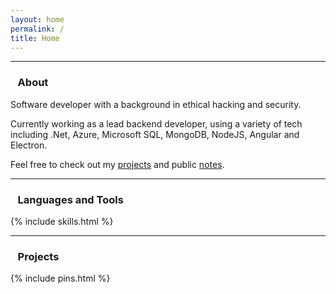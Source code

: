 ```yaml
---
layout: home
permalink: /
title: Home
---
```


---

### <i class=" bi bi-card-text text-secondary"></i>&nbsp;&nbsp;&nbsp;About
Software developer with a background in ethical hacking and security.

Currently working as a lead backend developer, using a variety of tech including .Net, Azure, Microsoft SQL, MongoDB, NodeJS, Angular and Electron. 

Feel free to check out my [projects](/projects) and public [notes](/notes).

---

### <i class="bi bi-journal-code text-secondary"></i>&nbsp;&nbsp;&nbsp;Languages and Tools

{% include skills.html %}

---

### <i class="bi bi-pin text-secondary"></i>&nbsp;&nbsp;&nbsp;Projects

{% include pins.html %}
